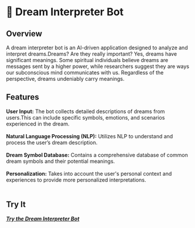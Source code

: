 # 🤖 Dream Interpreter Bot 

## Overview
A dream interpreter bot is an AI-driven application designed to analyze and interpret dreams.Dreams? Are they really important? Yes, dreams have significant meanings. Some spiritual individuals believe dreams are messages sent by a higher power, while researchers suggest they are ways our subconscious mind communicates with us. Regardless of the perspective, dreams undeniably carry meanings.

## Features 
**User Input:** The bot collects detailed descriptions of dreams from users.This can include specific symbols, emotions, and scenarios experienced in the dream.<br><br>
**Natural Language Processing (NLP):** Utilizes NLP to understand and process the user’s dream description.<br><br>
**Dream Symbol Database:** Contains a comprehensive database of common dream symbols and their potential meanings.<br><br>
**Personalization:** Takes into account the user's personal context and experiences to provide more personalized interpretations.<br><br>

## Try It
[***Try the Dream Interpreter Bot***](https://raw.githack.com/Sabarish-developer/Dream-Interpreter-Bot/main/Dream%20Interpreter%20Bot/index.html)
